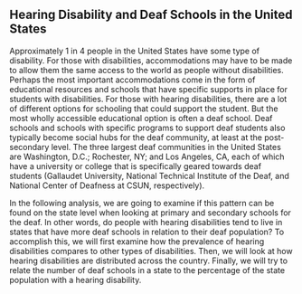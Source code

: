 ## Hearing Disability and Deaf Schools in the United States
Approximately 1 in 4 people in the United States have some type of disability. For those with disabilities, accommodations may have to be made to allow them the same access to the world as people without disabilities. Perhaps the most important accommodations come in the form of educational resources and schools that have specific supports in place for students with disabilities. For those with hearing disabilities, there are a lot of different options for schooling that could support the student. But the most wholly accessible educational option is often a deaf school. Deaf schools and schools with specific programs to support deaf students also typically become social hubs for the deaf community, at least at the post-secondary level. The three largest deaf communities in the United States are Washington, D.C.; Rochester, NY; and Los Angeles, CA, each of which have a university or college that is specifically geared towards deaf students (Gallaudet University, National Technical Institute of the Deaf, and National Center of Deafness at CSUN, respectively). 

In the following analysis, we are going to examine if this pattern can be found on the state level when looking at primary and secondary schools for the deaf. In other words, do people with hearing disabilities tend to live in states that have more deaf schools in relation to their deaf population? To accomplish this, we will first examine how the prevalence of hearing disabilities compares to other types of disabilities. Then, we will look at how hearing disabilities are distributed across the country. Finally, we will try to relate the number of deaf schools in a state to the percentage of the state population with a hearing disability. 
